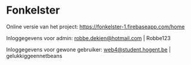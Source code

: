 # Fonkelster

Online versie van het project: https://fonkelster-1.firebaseapp.com/home

Inloggegevens voor admin: robbe.dekien@hotmail.com | Robbe123

Inloggegevens voor gewone gebruiker: web4@student.hogent.be | gelukkiggeennetbeans
